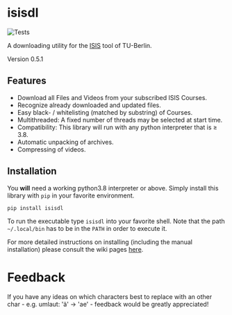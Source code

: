 # isisdl

![Tests](https://github.com/Emily3403/isisdl/actions/workflows/tests.yml/badge.svg)

A downloading utility for the [ISIS](https://isis.tu-berlin.de/) tool of TU-Berlin.

Version 0.5.1

## Features

- Download all Files and Videos from your subscribed ISIS Courses.
- Recognize already downloaded and updated files.
- Easy black- / whitelisting (matched by substring) of Courses.
- Multithreaded: A fixed number of threads may be selected at start time.
- Compatibility: This library will run with any python interpreter that is ≥ 3.8.
- Automatic unpacking of archives.
- Compressing of videos.

[//]: # (TODO: Hyperref / more wiki pages)

## Installation

You **will** need a working python3.8 interpreter or above.
Simply install this library with `pip` in your favorite environment.
```shell
pip install isisdl
```

To run the executable type `isisdl` into your favorite shell.
Note that the path `~/.local/bin` has to be in the `PATH` in order to execute it.

For more detailed instructions on installing (including the manual installation) please consult the wiki pages [here]().

[//]: # (TODO: Hyperref)


# Feedback

If you have any ideas on which characters best to replace with an other char - e.g. umlaut: 'ä' → 'ae' - feedback 
would be greatly appreciated!